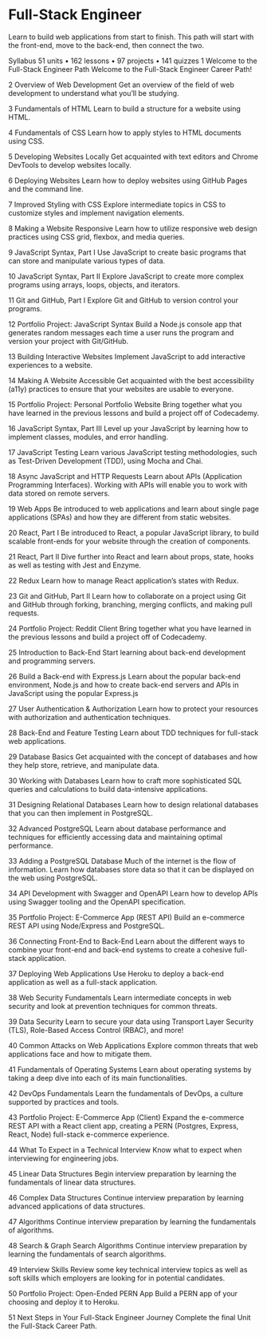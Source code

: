 # Full-Stack Engineer

Learn to build web applications from start to finish. This path will start with the front-end, move to the back-end, then connect the two.

Syllabus
51 units • 162 lessons • 97 projects • 141 quizzes
1
Welcome to the Full-Stack Engineer Path
Welcome to the Full-Stack Engineer Career Path!

2
Overview of Web Development
Get an overview of the field of web development to understand what you’ll be studying.

3
Fundamentals of HTML
Learn to build a structure for a website using HTML.

4
Fundamentals of CSS
Learn how to apply styles to HTML documents using CSS.

5
Developing Websites Locally
Get acquainted with text editors and Chrome DevTools to develop websites locally.

6
Deploying Websites
Learn how to deploy websites using GitHub Pages and the command line.

7
Improved Styling with CSS
Explore intermediate topics in CSS to customize styles and implement navigation elements.

8
Making a Website Responsive
Learn how to utilize responsive web design practices using CSS grid, flexbox, and media queries.

9
JavaScript Syntax, Part I
Use JavaScript to create basic programs that can store and manipulate various types of data.

10
JavaScript Syntax, Part II
Explore JavaScript to create more complex programs using arrays, loops, objects, and iterators.

11
Git and GitHub, Part I
Explore Git and GitHub to version control your programs.

12
Portfolio Project: JavaScript Syntax
Build a Node.js console app that generates random messages each time a user runs the program and version your project with Git/GitHub.

13
Building Interactive Websites
Implement JavaScript to add interactive experiences to a website.

14
Making A Website Accessible
Get acquainted with the best accessibility (a11y) practices to ensure that your websites are usable to everyone.

15
Portfolio Project: Personal Portfolio Website
Bring together what you have learned in the previous lessons and build a project off of Codecademy.

16
JavaScript Syntax, Part III
Level up your JavaScript by learning how to implement classes, modules, and error handling.

17
JavaScript Testing
Learn various JavaScript testing methodologies, such as Test-Driven Development (TDD), using Mocha and Chai.

18
Async JavaScript and HTTP Requests
Learn about APIs (Application Programming Interfaces). Working with APIs will enable you to work with data stored on remote servers.

19
Web Apps
Be introduced to web applications and learn about single page applications (SPAs) and how they are different from static websites.

20
React, Part I
Be introduced to React, a popular JavaScript library, to build scalable front-ends for your website through the creation of components.

21
React, Part II
Dive further into React and learn about props, state, hooks as well as testing with Jest and Enzyme.

22
Redux
Learn how to manage React application’s states with Redux.

23
Git and GitHub, Part II
Learn how to collaborate on a project using Git and GitHub through forking, branching, merging conflicts, and making pull requests.

24
Portfolio Project: Reddit Client
Bring together what you have learned in the previous lessons and build a project off of Codecademy.

25
Introduction to Back-End
Start learning about back-end development and programming servers.

26
Build a Back-end with Express.js
Learn about the popular back-end environment, Node.js and how to create back-end servers and APIs in JavaScript using the popular Express.js

27
User Authentication & Authorization
Learn how to protect your resources with authorization and authentication techniques.

28
Back-End and Feature Testing
Learn about TDD techniques for full-stack web applications.

29
Database Basics
Get acquainted with the concept of databases and how they help store, retrieve, and manipulate data.

30
Working with Databases
Learn how to craft more sophisticated SQL queries and calculations to build data-intensive applications.

31
Designing Relational Databases
Learn how to design relational databases that you can then implement in PostgreSQL.

32
Advanced PostgreSQL
Learn about database performance and techniques for efficiently accessing data and maintaining optimal performance.

33
Adding a PostgreSQL Database
Much of the internet is the flow of information. Learn how databases store data so that it can be displayed on the web using PostgreSQL.

34
API Development with Swagger and OpenAPI
Learn how to develop APIs using Swagger tooling and the OpenAPI specification.

35
Portfolio Project: E-Commerce App (REST API)
Build an e-commerce REST API using Node/Express and PostgreSQL.

36
Connecting Front-End to Back-End
Learn about the different ways to combine your front-end and back-end systems to create a cohesive full-stack application.

37
Deploying Web Applications
Use Heroku to deploy a back-end application as well as a full-stack application.

38
Web Security Fundamentals
Learn intermediate concepts in web security and look at prevention techniques for common threats.

39
Data Security
Learn to secure your data using Transport Layer Security (TLS), Role-Based Access Control (RBAC), and more!

40
Common Attacks on Web Applications
Explore common threats that web applications face and how to mitigate them.

41
Fundamentals of Operating Systems
Learn about operating systems by taking a deep dive into each of its main functionalities.

42
DevOps Fundamentals
Learn the fundamentals of DevOps, a culture supported by practices and tools.

43
Portfolio Project: E-Commerce App (Client)
Expand the e-commerce REST API with a React client app, creating a PERN (Postgres, Express, React, Node) full-stack e-commerce experience.

44
What To Expect in a Technical Interview
Know what to expect when interviewing for engineering jobs.

45
Linear Data Structures
Begin interview preparation by learning the fundamentals of linear data structures.

46
Complex Data Structures
Continue interview preparation by learning advanced applications of data structures.

47
Algorithms
Continue interview preparation by learning the fundamentals of algorithms.

48
Search & Graph Search Algorithms
Continue interview preparation by learning the fundamentals of search algorithms.

49
Interview Skills
Review some key technical interview topics as well as soft skills which employers are looking for in potential candidates.

50
Portfolio Project: Open-Ended PERN App
Build a PERN app of your choosing and deploy it to Heroku.

51
Next Steps in Your Full-Stack Engineer Journey
Complete the final Unit the Full-Stack Career Path.
